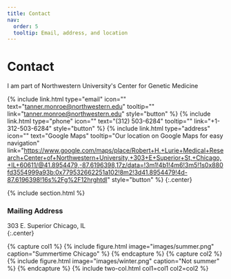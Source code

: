 ```yaml
---
title: Contact
nav:
  order: 5
  tooltip: Email, address, and location
---
```


# <i class="fas fa-envelope"></i>Contact

I am part of Northwestern University's Center for Genetic Medicine

{%
  include link.html
  type="email"
  icon=""
  text="tanner.monroe@northwestern.edu"
  tooltip=""
  link="tanner.monroe@northwestern.edu"
  style="button"
%}
{%
  include link.html
  type="phone"
  icon=""
  text="(312) 503-6284"
  tooltip=""
  link="+1-312-503-6284"
  style="button"
%}
{%
  include link.html
  type="address"
  icon=""
  text="Google Maps"
  tooltip="Our location on Google Maps for easy navigation"
  link="https://www.google.com/maps/place/Robert+H.+Lurie+Medical+Research+Center+of+Northwestern+University,+303+E+Superior+St,+Chicago,+IL+60611/@41.8954479,-87.6196398,17z/data=!3m1!4b1!4m6!3m5!1s0x880fd3554999a93b:0x779532662251a102!8m2!3d41.8954479!4d-87.6196398!16s%2Fg%2F12hrghtdl"
  style="button"
%}
{:.center}

{% include section.html %}

### <i class="fas fa-mail-bulk"></i>Mailing Address

303 E. Superior 
Chicago, IL  
{:.center}

{% capture col1 %}
{%
  include figure.html
  image="images/summer.png"
  caption="Summertime Chicago"
%}
{% endcapture %}
{% capture col2 %}
{%
  include figure.html
  image="images/winter.png"
  caption="Not summer"
%}
{% endcapture %}
{% include two-col.html col1=col1 col2=col2 %}
